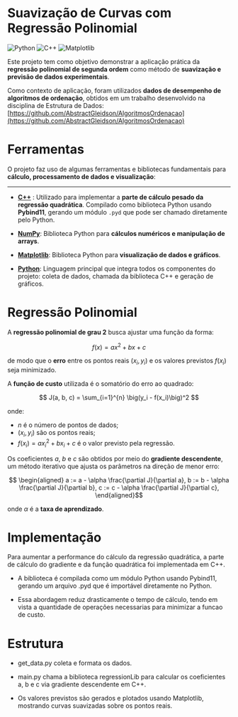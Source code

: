 # Suavização de Curvas com Regressão Polinomial
![Python](https://img.shields.io/badge/python-3.11-blue.svg)
![C++](https://img.shields.io/badge/c++-17-blue.svg)
![Matplotlib](https://img.shields.io/badge/matplotlib-3.7-orange.svg)

Este projeto tem como objetivo demonstrar a aplicação prática da **regressão polinomial de segunda ordem** como método de **suavização e previsão de dados experimentais**.

Como contexto de aplicação, foram utilizados **dados de desempenho de algoritmos de ordenação**, obtidos em um trabalho desenvolvido na disciplina de Estrutura de Dados:  
[https://github.com/AbstractGleidson/AlgoritmosOrdenacao](https://github.com/AbstractGleidson/AlgoritmosOrdenacao)

# Ferramentas

O projeto faz uso de algumas ferramentas e bibliotecas fundamentais para **cálculo, processamento de dados e visualização**:

---

- [**C++**](https://devdocs.io/cpp/) : Utilizado para implementar a **parte de cálculo pesado da regressão quadrática**. Compilado como biblioteca Python usando **Pybind11**, gerando um módulo `.pyd` que pode ser chamado diretamente pelo Python.  

- [**NumPy**](https://numpy.org/): Biblioteca Python para **cálculos numéricos e manipulação de arrays**.

- [**Matplotlib**](https://matplotlib.org/stable/users/index.html): Biblioteca Python para **visualização de dados e gráficos**.  

- [**Python**](https://www.python.org/): Linguagem principal que integra todos os componentes do projeto: coleta de dados, chamada da biblioteca C++ e geração de gráficos.  


# Regressão Polinomial

A **regressão polinomial de grau 2** busca ajustar uma função da forma:

$$
f(x) = a x^2 + b x + c
$$

de modo que o **erro** entre os pontos reais $(x_i, y_i)$ e os valores previstos $f(x_i)$ seja minimizado.

A **função de custo** utilizada é o somatório do erro ao quadrado:

$$
J(a, b, c) = \sum_{i=1}^{n} \big(y_i - f(x_i)\big)^2
$$

onde:

- $n$ é o número de pontos de dados;
- $(x_i, y_i)$ são os pontos reais;
- $f(x_i) = a x_i^2 + b x_i + c$ é o valor previsto pela regressão.

Os coeficientes $a$, $b$ e $c$ são obtidos por meio do **gradiente descendente**, um método iterativo que ajusta os parâmetros na direção de menor erro:

$$ \begin{aligned} 
a := a - \alpha \frac{\partial J}{\partial a},     
b := b - \alpha \frac{\partial J}{\partial b},
c := c - \alpha \frac{\partial J}{\partial c},
\end{aligned}$$

onde $\alpha$ é a **taxa de aprendizado**.

# Implementação
Para aumentar a performance do cálculo da regressão quadrática, a parte de cálculo do gradiente e da função quadrática foi implementada em C++.

 - A biblioteca é compilada como um módulo Python usando Pybind11, gerando um arquivo .pyd que é importável diretamente no Python.

 - Essa abordagem reduz drasticamente o tempo de cálculo, tendo em vista a quantidade de operações necessarias para minimizar a funcao de custo.

# Estrutura

- get_data.py coleta e formata os dados.

 - main.py chama a biblioteca regressionLib para calcular os coeficientes a, b e c via gradiente descendente em C++.

- Os valores previstos são gerados e plotados usando Matplotlib, mostrando curvas suavizadas sobre os pontos reais.
